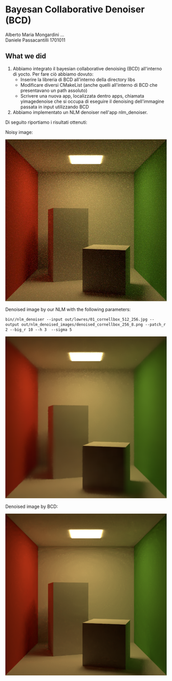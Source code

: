 # Bayesan Collaborative Denoiser (BCD)

Alberto Maria Mongardini ...  <br/>
Daniele Passacantilli 1701011

## What we did
1. Abbiamo integrato il bayesian collaborative denoising (BCD) all'interno di yocto. Per fare ciò abbiamo dovuto:
    * Inserire la libreria di BCD all'interno della directory libs
    * Modificare diversi CMakeList (anche quelli all'interno di BCD che presentavano un path assoluto)
    * Scrivere una nuova app, localizzata dentro apps, chiamata yimagedenoise che si occupa di eseguire il denoising dell'immagine passata in input utilizzando BCD
2. Abbiamo implementato un NLM denoiser nell'app nlm_denoiser.

Di seguito riportiamo i risultati ottenuti:

Noisy image:

![Image](out/lowres/01_cornellbox_512_256.jpg)

Denoised image by our NLM with the following parameters:

```
bin//nlm_denoiser --input out/lowres/01_cornellbox_512_256.jpg --output out/nlm_denoised_images/denoised_cornellbox_256_8.png --patch_r 2 --big_r 10 --h 3  --sigma 5
```

![Image](out/nlm_denoised_images/denoised_cornellbox_256_8.png)

Denoised image by BCD:

![Image](out/bcd_denoised_images/01_cornellbox_512_256_denoised.png)

